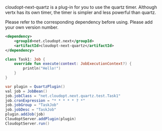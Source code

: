 cloudopt-next-quartz is a plug-in for you to use the quartz timer. Although vertx has its own timer, the timer is simpler and less powerful than quartz.

Please refer to the corresponding dependency before using. Please add your own version number.

````xml
<dependency>
    <groupId>net.cloudopt.next</groupId>
    <artifactId>cloudopt-next-quartz</artifactId>
</dependency>
````

````kotlin
class Task1: Job {
    override fun execute(context: JobExecutionContext?) {
        println("Hello!")
    }
}
````

````java
var plugin = QuartzPlugin()
val job = JobBean()
job.jobClass = "net.cloudopt.next.quartz.test.Task1"
job.cronExpression = "* * * * * ? *"
job.jobGroup = "TaskJob"
job.jobDesc = "TaskJob"
plugin.addJob(job)
CloudoptServer.addPlugin(plugin)
CloudoptServer.run()
````